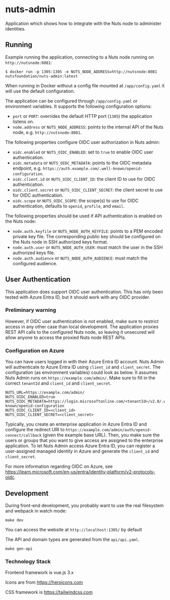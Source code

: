 # nuts-admin
Application which shows how to integrate with the Nuts node to administer identities.

## Running
Example running the application, connecting to a Nuts node running on `http://nutsnode:8081`:

```shell
$ docker run -p 1305:1305 -e NUTS_NODE_ADDRESS=http://nutsnode:8081 nutsfoundation/nuts-admin:latest
```

When running in Docker without a config file mounted at `/app/config.yaml` it will use the default configuration.

The application can be configured through `/app/config.yaml` or environment variables.
It supports the following configuration options:

- `port` or `PORT`: overrides the default HTTP port (`1305`) the application listens on. 
- `node.address` or `NUTS_NODE_ADDRESS`: points to the internal API of the Nuts node, e.g. `http://nutsnode:8081`.

The following properties configure OIDC user authorization in Nuts admin:
- `oidc.enabled` or `NUTS_OIDC_ENABLED`: set to `true` to enable OIDC user authentication.
- `oidc.metadata` or `NUTS_OIDC_METADATA`: points to the OIDC metadata endpoint, e.g. `https://auth.example.com/.well-known/openid-configuration`.
- `oidc.client.id` or `NUTS_OIDC_CLIENT_ID`: the client ID to use for OIDC authentication.
- `oidc.client.secret` or `NUTS_OIDC_CLIENT_SECRET`: the client secret to use for OIDC authentication.
- `oidc.scope` or `NUTS_OIDC_SCOPE`: the scope(s) to use for OIDC authentication, defaults to `openid`, `profile`, and `email`.

The following properties should be used if API authentication is enabled on the Nuts node:
- `node.auth.keyfile` or `NUTS_NODE_AUTH_KEYFILE`: points to a PEM encoded private key file. The corresponding public key should be configured on the Nuts node in SSH authorized keys format.
- `node.auth.user` or `NUTS_NODE_AUTH_USER`: must match the user in the SSH authorized keys file.
- `node.auth.audience` or `NUTS_NODE_AUTH_AUDIENCE`: must match the configured audience.

## User Authentication

This application does support OIDC user authentication. This has only been tested with Azure Entra ID, but it should work with any OIDC provider.

### Preliminary warning

However, if OIDC user authentication is not enabled, make sure to restrict access in any other case than local development.
The application proxies REST API calls to the configured Nuts node, so leaving it unsecured will allow anyone to access the proxied Nuts node REST APIs.

### Configuration on Azure
You can have users logged in with their Azure Entra ID account. Nuts Admin will authenticate to Azure Entra ID using `client_id` and `client_secret`.
The configuration (as environment variables) could look as below.
It assumes Nuts Admin runs on `https://example.com/admin/`. Make sure to fill in the correct `tenantId` and `client_id` and `client_secret`.

```shell
NUTS_URL=https://example.com/admin/
NUTS_OIDC_ENABLED=true
NUTS_OIDC_METADATA=https://login.microsoftonline.com/<tenantId>/v2.0/.well-known/openid-configuration
NUTS_OIDC_CLIENT_ID=<client_id>
NUTS_OIDC_CLIENT_SECRET=<client_secret>
```

Typically, you create an enterprise application in Azure Entra ID and configure the redirect URI to `https://example.com/admin/auth/openid-connect/callback` (given the example base URL).
Then, you make sure the users or groups that you want to give access are assigned to the enterprise application.
To let Nuts Admin access Azure Entra ID, you can register a user-assigned managed identity in Azure and generate the `client_id` and `client_secret`.

For more information regarding OIDC on Azure, see https://learn.microsoft.com/en-us/entra/identity-platform/v2-protocols-oidc.

## Development

During front-end development, you probably want to use the real filesystem and webpack in watch mode:

```shell
make dev
```

You can access the website at `http://localhost:1305/` by default

The API and domain types are generated from the `api/api.yaml`.
```shell
make gen-api
```

### Technology Stack

Frontend framework is vue.js 3.x

Icons are from https://heroicons.com

CSS framework is https://tailwindcss.com
